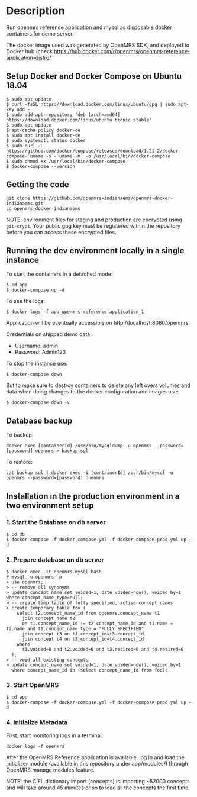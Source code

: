 # Description
Run openmrs reference application and mysql as disposable docker containers
for demo server.


The docker image used was generated by OpenMRS SDK, and deployed to Docker hub (check <https://hub.docker.com/r/openmrs/openmrs-reference-application-distro/>

## Setup Docker and Docker Compose on Ubuntu 18.04

```
$ sudo apt update
$ curl -fsSL https://download.docker.com/linux/ubuntu/gpg | sudo apt-key add -
$ sudo add-apt-repository "deb [arch=amd64] https://download.docker.com/linux/ubuntu bionic stable"
$ sudo apt update
$ apt-cache policy docker-ce
$ sudo apt install docker-ce
$ sudo systemctl status docker
$ sudo curl -L https://github.com/docker/compose/releases/download/1.21.2/docker-compose-`uname -s`-`uname -m` -o /usr/local/bin/docker-compose
$ sudo chmod +x /usr/local/bin/docker-compose
$ docker-compose --version
```
## Getting the code
```
git clone https://github.com/openmrs-indianaems/openmrs-docker-indianaems.git
cd openmrs-docker-indianaems
```

NOTE: environment files for staging and production are encrypted using `git-crypt`. Your public gpg key must be 
registered within the repository before you can access these encrypted files.

## Running the dev environment locally in a single instance

To start the containers in a detached mode:

```
$ cd app
$ docker-compose up -d 
```

To see the logs:

```
$ docker logs -f app_openmrs-reference-application_1
```

Application will be eventually accessible on http://localhost:8080/openmrs.

Credentials on shipped demo data:
  - Username: admin
  - Password: Admin123

To stop the instance use:

```
$ docker-compose down
```

But to make sure to destroy containers to delete any left overs volumes and data when doing changes to the docker configuration and images use:

```
$ docker-compose down -v
```


## Database backup

To backup:

```
docker exec [containerId] /usr/bin/mysqldump -u openmrs --password=[password] openmrs > backup.sql
```

To restore:

```
cat backup.sql | docker exec -i [containerId] /usr/bin/mysql -u openmrs --password=[password] openmrs

```


## Installation in the production environment in a two environment setup

### 1. Start the Database on db server

```
$ cd db
$ docker-compose -f docker-compose.yml -f docker-compose.prod.yml up -d
```

### 2. Prepare database on db server

```
$ docker exec -it openmrs-mysql bash
# mysql -u openmrs -p
> use openmrs;
> -- remove all synonyms
> update concept_name set voided=1, date_voided=now(), voided_by=1 where concept_name_type=null;
> -- create temp table of fully specified, active concept names
> create temporary table foo (
    select t2.concept_name_id from openmrs.concept_name t1 
      join concept_name t2
      on t1.concept_name_id != t2.concept_name_id and t1.name = t2.name and t1.concept_name_type = "FULLY_SPECIFIED"
      join concept t3 on t1.concept_id=t3.concept_id
      join concept t4 on t2.concept_id=t4.concept_id
    where
      t1.voided=0 and t2.voided=0 and t3.retired=0 and t4.retired=0
  );
> -- void all existing concepts
> update concept_name set voided=1, date_voided=now(), voided_by=1
  where concept_name_id in (select concept_name_id from foo);
```

### 3. Start OpenMRS

```
$ cd app
$ docker-compose -f docker-compose.yml -f docker-compose.prod.yml up -d
```

### 4. Initialize Metadata

First, start monitoring logs in a terminal:

```
docker logs -f openmrs
```

After the OpenMRS Reference application is available, log in and load the initializer module (available in this 
repository under app/modules/) through OpenMRS manage modules feature.

NOTE: the CIEL dictionary import (concepts) is importing ~52000 concepts and will take around 45 minutes or so to 
load all the concepts the first time.


